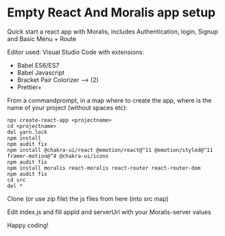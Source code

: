 # Empty React And Moralis app setup
Quick start a react app with Moralis, includes Authentication, login, Signup and Basic Menu + Route

Editor used: Visual Studio Code
with extensions:
- Babel ES6/ES7
- Babel Javascript
- Bracket Pair Colorizer --> (2)
- Prettier+

From a commandprompt, in a map where to create the app, where <projectname> is the name of your project (without spaces etc):
```
npx create-react-app <projectname>
cd <projectname>
del yarn.lock
npm install
npm audit fix
npm install @chakra-ui/react @emotion/react@^11 @emotion/styled@^11 framer-motion@^4 @chakra-ui/icons
npm audit fix
npm install moralis react-moralis react-router react-router-dom
npm audit fix
cd src
del *
```

Clone (or use zip file) the js files from here (into src map)
  
Edit index.js and fill appId and serverUrl with your Moralis-server values

Happy coding!
